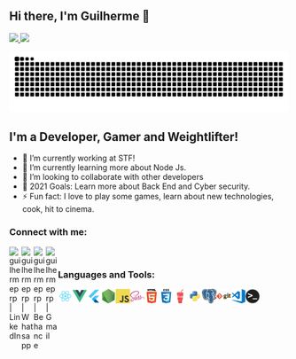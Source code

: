 ## Hi there, I'm Guilherme 👋

<div>
  <a href="https://github.com/guilhermeprp">
  <img height="180px" src="https://github-readme-stats.vercel.app/api?username=guilhermeprp&show_icons=true&theme=dark"/>
  <img height="180px" src="https://github-readme-stats.vercel.app/api/top-langs/?username=guilhermeprp&layout=compact&show_icons=true&theme=dark"/>
  </a>
  
  ![Snake animation](https://github.com/guilhermeprp/guilhermeprp/blob/output/github-contribution-grid-snake.svg)

</div>




## I'm a Developer, Gamer and Weightlifter!

- 🔭 I’m currently working at STF!
- 🌱 I’m currently learning more about Node Js.
- 👯 I’m looking to collaborate with other developers
- 🥅 2021 Goals: Learn more about Back End and Cyber security. 
- ⚡ Fun fact: I love to play some games, learn about new technologies, cook, hit to cinema.

### Connect with me:


[<img align="left" alt="guilhermeprp | LinkedIn" width="22px" src="https://cdn.jsdelivr.net/npm/simple-icons@v3/icons/linkedin.svg" />](https://linkedin.com/in/guilherme-pimenta-980b65169)

[<img align="left" alt="guilhermeprp | Whatsapp" width="22px" src="https://cdn.jsdelivr.net/npm/simple-icons@v3/icons/whatsapp.svg" />](https://api.whatsapp.com/send?phone=5561993630160&text=Olá%20Guilherme.%20)

[<img align="left" alt="guilhermeprp | Behance" width="22px" src="https://cdn.jsdelivr.net/npm/simple-icons@v3/icons/behance.svg" />](https://www.behance.net/guilherrodrigu57)

[<img align="left" alt="guilhermeprp | Gmail" width="22px" src="https://cdn.jsdelivr.net/npm/simple-icons@v3/icons/gmail.svg" />](guipimenta.224@gmail.com)


<br />

### Languages and Tools:

<img align="left" alt="React" width="26px" src="https://raw.githubusercontent.com/github/explore/80688e429a7d4ef2fca1e82350fe8e3517d3494d/topics/react/react.png" />
<img align="left" alt="Vue" width="26px" src="https://raw.githubusercontent.com/github/explore/80688e429a7d4ef2fca1e82350fe8e3517d3494d/topics/vue/vue.png" />
<img align="left" alt="Flutter" width="26px" src="https://raw.githubusercontent.com/github/explore/80688e429a7d4ef2fca1e82350fe8e3517d3494d/topics/flutter/flutter.png" />
<img align="left" alt="Node.js" width="26px" src="https://raw.githubusercontent.com/github/explore/80688e429a7d4ef2fca1e82350fe8e3517d3494d/topics/nodejs/nodejs.png" />
<img align="left" alt="JavaScript" width="26px" src="https://raw.githubusercontent.com/github/explore/80688e429a7d4ef2fca1e82350fe8e3517d3494d/topics/javascript/javascript.png" />
<img align="left" alt="Sass" width="26px" src="https://raw.githubusercontent.com/github/explore/80688e429a7d4ef2fca1e82350fe8e3517d3494d/topics/sass/sass.png" />
<img align="left" alt="HTML5" width="26px" src="https://raw.githubusercontent.com/github/explore/80688e429a7d4ef2fca1e82350fe8e3517d3494d/topics/html/html.png" />
<img align="left" alt="CSS3" width="26px" src="https://raw.githubusercontent.com/github/explore/80688e429a7d4ef2fca1e82350fe8e3517d3494d/topics/css/css.png" />
<img align="left" alt="Gulp" width="26px" src="https://raw.githubusercontent.com/github/explore/80688e429a7d4ef2fca1e82350fe8e3517d3494d/topics/gulp/gulp.png" />
<img align="left" alt="Python" width="26px" src="https://raw.githubusercontent.com/github/explore/80688e429a7d4ef2fca1e82350fe8e3517d3494d/topics/python/python.png" />
<img align="left" alt="Postgress" width="26px" src="https://raw.githubusercontent.com/github/explore/80688e429a7d4ef2fca1e82350fe8e3517d3494d/topics/postgresql/postgresql.png" />
<img align="left" alt="Git" width="26px" src="https://raw.githubusercontent.com/github/explore/80688e429a7d4ef2fca1e82350fe8e3517d3494d/topics/git/git.png" />
<img align="left" alt="Visual Studio Code" width="26px" src="https://raw.githubusercontent.com/github/explore/80688e429a7d4ef2fca1e82350fe8e3517d3494d/topics/visual-studio-code/visual-studio-code.png" />
<img align="left" alt="Terminal" width="26px" src="https://raw.githubusercontent.com/github/explore/80688e429a7d4ef2fca1e82350fe8e3517d3494d/topics/terminal/terminal.png" />


